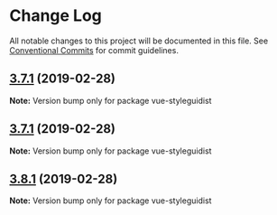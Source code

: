 # Change Log

All notable changes to this project will be documented in this file.
See [Conventional Commits](https://conventionalcommits.org) for commit guidelines.

## [3.7.1](https://github.com/vue-styleguidist/vue-styleguidist/compare/v3.0.16...v3.7.1) (2019-02-28)

**Note:** Version bump only for package vue-styleguidist





## [3.7.1](https://github.com/vue-styleguidist/vue-styleguidist/compare/v3.0.16...v3.7.1) (2019-02-28)

**Note:** Version bump only for package vue-styleguidist





## [3.8.1](https://github.com/vue-styleguidist/vue-styleguidist/compare/v3.0.16...v3.8.1) (2019-02-28)

**Note:** Version bump only for package vue-styleguidist

